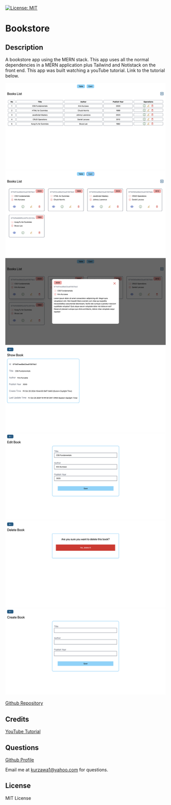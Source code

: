 [![License: MIT](https://img.shields.io/badge/License-MIT-yellow.svg)](https://opensource.org/licenses/MIT)
# Bookstore

## Description
A bookstore app using the MERN stack.  This app uses all the normal dependencies in a MERN application plus Tailwind and Notistack on the front end.  This app was built watching a youTube tutorial.  Link to the tutorial below.

![screenshot1](https://github.com/KKurzawa/Bookstore/blob/main/frontend/public/Screenshot%201.png)
![screenshot2](https://github.com/KKurzawa/Bookstore/blob/main/frontend/public/Screenshot2.png)
![screenshot3](https://github.com/KKurzawa/Bookstore/blob/main/frontend/public/Screenshot3.png)
![screenshot4](https://github.com/KKurzawa/Bookstore/blob/main/frontend/public/Screenshot4.png)
![screenshot5](https://github.com/KKurzawa/Bookstore/blob/main/frontend/public/Screenshot5.png)
![screenshot6](https://github.com/KKurzawa/Bookstore/blob/main/frontend/public/Screenshot6.png)
![screenshot7](https://github.com/KKurzawa/Bookstore/blob/main/frontend/public/Screenshot7.png)

[Github Repository](https://github.com/KKurzawa/Bookstore)

## Credits

[YouTube Tutorial](https://www.youtube.com/watch?v=-42K44A1oMA&t=1611s)

## Questions

[Github Profile](https://github.com/KKurzawa)

Email me at kurzawa1@yahoo.com for questions.

## License

MIT License

